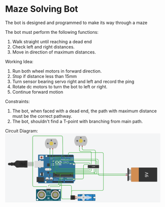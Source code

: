 # Maze Solving Bot
The bot is designed and programmed to make its way through a maze

The bot must perform the following functions:
1) Walk straight until reaching a dead end
2) Check left and right distances.
3) Move in direction of maximum distances.

Working Idea:
1) Run both wheel motors in forward direction.
2) Stop if distance less than 15mm
3) Turn sensor bearing servo right and left and record the ping
4) Rotate dc motors to turn the bot to left or right.
5) Continue forward motion

Constraints:
1) The bot, when faced with a dead end, the path with maximum distance must be the correct pathway.
2) The bot, shouldn't find a T-point with branching from main path.

Circuit Diagram:
![Alt text](/Circuit_Representation.PNG?raw=true "Bot - circuit diagram")
